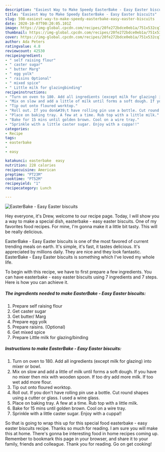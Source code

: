 ```yaml
---
description: "Easiest Way to Make Speedy EasterBake - Easy Easter biscuits"
title: "Easiest Way to Make Speedy EasterBake - Easy Easter biscuits"
slug: 598-easiest-way-to-make-speedy-easterbake-easy-easter-biscuits
date: 2020-10-07T00:20:05.101Z
image: https://img-global.cpcdn.com/recipes/20fe272bdce0eb1a/751x532cq70/easterbake-easy-easter-biscuits-recipe-main-photo.jpg
thumbnail: https://img-global.cpcdn.com/recipes/20fe272bdce0eb1a/751x532cq70/easterbake-easy-easter-biscuits-recipe-main-photo.jpg
cover: https://img-global.cpcdn.com/recipes/20fe272bdce0eb1a/751x532cq70/easterbake-easy-easter-biscuits-recipe-main-photo.jpg
author: Ada Peters
ratingvalue: 4.8
reviewcount: 42530
recipeingredient:
- " self raising flour"
- " caster sugar"
- " butter Marg"
- " egg yolk"
- " raisins Optional"
- " mixed spice"
- " Little milk for glazingbinding"
recipeinstructions:
- "Turn on oven to 180. Add all ingredients (except milk for glazing) into mixer or bowl."
- "Mix on slow and add a little of milk until forms a soft dough. If you have no mixer then mix with wooden spoon. If too dry add more milk. If too wet add more flour."
- "Tip out onto floured worktop."
- "Roll out. If you don&#39;t have rolling pin use a bottle. Cut round shapes using a cutter or glass. I used a wine glass."
- "Place on baking tray. A few at a time. Rub top with a little milk."
- "Bake for 15 mins until golden brown. Cool on a wire tray."
- "Sprinkle with a little caster sugar. Enjoy with a cuppa!!"
categories:
- Recipe
tags:
- easterbake
- 
- easy

katakunci: easterbake  easy 
nutrition: 228 calories
recipecuisine: American
preptime: "PT23M"
cooktime: "PT52M"
recipeyield: "1"
recipecategory: Lunch

---
```



![EasterBake - Easy Easter biscuits](https://img-global.cpcdn.com/recipes/20fe272bdce0eb1a/751x532cq70/easterbake-easy-easter-biscuits-recipe-main-photo.jpg)

Hey everyone, it's Drew, welcome to our recipe page. Today, I will show you a way to make a special dish, easterbake - easy easter biscuits. One of my favorites food recipes. For mine, I'm gonna make it a little bit tasty. This will be really delicious.



EasterBake - Easy Easter biscuits is one of the most favored of current trending meals on earth. It's simple, it's fast, it tastes delicious. It's appreciated by millions daily. They are nice and they look fantastic. EasterBake - Easy Easter biscuits is something which I've loved my whole life.


To begin with this recipe, we have to first prepare a few ingredients. You can have easterbake - easy easter biscuits using 7 ingredients and 7 steps. Here is how you can achieve it.

<!--inarticleads1-->

##### The ingredients needed to make EasterBake - Easy Easter biscuits:

1. Prepare  self raising flour
1. Get  caster sugar
1. Get  butter/ Marg
1. Prepare  egg yolk
1. Prepare  raisins. (Optional)
1. Get  mixed spice
1. Prepare  Little milk for glazing/binding




<!--inarticleads2-->

##### Instructions to make EasterBake - Easy Easter biscuits:

1. Turn on oven to 180. Add all ingredients (except milk for glazing) into mixer or bowl.
1. Mix on slow and add a little of milk until forms a soft dough. If you have no mixer then mix with wooden spoon. If too dry add more milk. If too wet add more flour.
1. Tip out onto floured worktop.
1. Roll out. If you don&#39;t have rolling pin use a bottle. Cut round shapes using a cutter or glass. I used a wine glass.
1. Place on baking tray. A few at a time. Rub top with a little milk.
1. Bake for 15 mins until golden brown. Cool on a wire tray.
1. Sprinkle with a little caster sugar. Enjoy with a cuppa!!




So that is going to wrap this up for this special food easterbake - easy easter biscuits recipe. Thanks so much for reading. I am sure you will make this at home. There's gonna be interesting food in home recipes coming up. Remember to bookmark this page in your browser, and share it to your family, friends and colleague. Thank you for reading. Go on get cooking!
